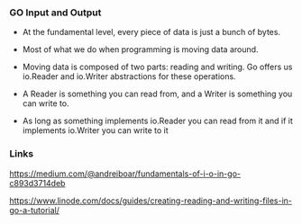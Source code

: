 ### GO Input and Output

- At the fundamental level, every piece of data is just a bunch of bytes.

- Most of what we do when programming is moving data around.

- Moving data is composed of two parts: reading and writing. Go offers us io.Reader and io.Writer abstractions for these operations.

- A Reader is something you can read from, and a Writer is something you can write to.

- As long as something implements io.Reader you can read from it and if it implements io.Writer you can write to it


### Links

https://medium.com/@andreiboar/fundamentals-of-i-o-in-go-c893d3714deb

https://www.linode.com/docs/guides/creating-reading-and-writing-files-in-go-a-tutorial/